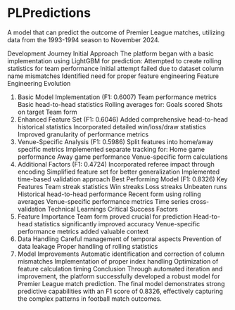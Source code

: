 # PLPredictions
A model that can predict the outcome of Premier League matches, utilizing data from the 1993-1994 season to November 2024.

Development Journey
Initial Approach
The platform began with a basic implementation using LightGBM for prediction:
Attempted to create rolling statistics for team performance
Initial attempt failed due to dataset column name mismatches
Identified need for proper feature engineering
Feature Engineering Evolution
1. Basic Model Implementation (F1: 0.6007)
Team performance metrics
Basic head-to-head statistics
Rolling averages for:
Goals scored
Shots on target
Team form
2. Enhanced Feature Set (F1: 0.6046)
Added comprehensive head-to-head historical statistics
Incorporated detailed win/loss/draw statistics
Improved granularity of performance metrics
3. Venue-Specific Analysis (F1: 0.5986)
Split features into home/away specific metrics Implemented separate tracking for:
Home game performance
Away game performance Venue-specific form calculations
4. Additional Factors (F1: 0.4724)
Incorporated referee impact through encoding Simplified feature set for better generalization Implemented time-based validation approach
Best Performing Model (F1: 0.8326) Key Features
Team streak statistics Win streaks
Loss streaks
Unbeaten runs
Historical head-to-head performance Recent form using rolling averages Venue-specific performance metrics Time series cross-validation
Technical Learnings Critical Success Factors
1. Feature Importance
Team form proved crucial for prediction
Head-to-head statistics significantly improved accuracy Venue-specific performance metrics added valuable context
2. Data Handling
Careful management of temporal aspects Prevention of data leakage
Proper handling of rolling statistics
3. Model Improvements
Automatic identification and correction of column mismatches
Implementation of proper index handling Optimization of feature calculation timing
Conclusion
Through automated iteration and improvement, the platform successfully developed a robust model for Premier League match prediction. The final model demonstrates strong predictive capabilities with an F1 score of 0.8326, effectively capturing the complex patterns in football match outcomes.
